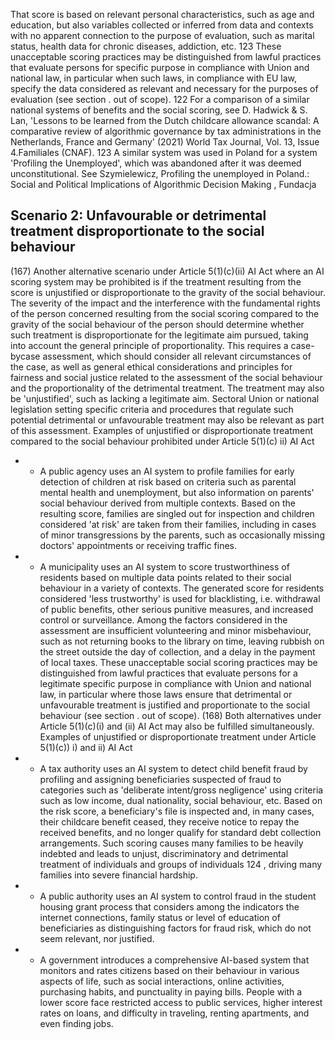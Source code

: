 That score is based on relevant personal characteristics,  such  as  age  and  education,  but  also  variables  collected  or inferred  from  data  and  contexts  with  no  apparent  connection  to  the  purpose  of evaluation, such as marital status, health data for chronic diseases, addiction, etc. 123
These unacceptable scoring practices may be distinguished from lawful practices that evaluate persons for specific purpose in compliance with Union and national law, in particular when such laws, in compliance with EU law, specify the data considered as relevant and necessary for the purposes of evaluation (see section . out of scope).
122 For a comparison of a similar national systems of benefits and the social scoring, see D. Hadwick &amp; S. Lan, 'Lessons to be learned from the Dutch childcare allowance scandal: A comparative review of algorithmic governance by tax administrations in the Netherlands, France and Germany' (2021) World Tax Journal, Vol. 13, Issue 4.Familiales (CNAF).
123
A similar system was used in Poland for a system 'Profiling the Unemployed', which was abandoned after it was deemed unconstitutional.
See  Szymielewicz,
Profiling  the  unemployed  in  Poland.:  Social  and  Political  Implications  of  Algorithmic  Decision  Making
,  Fundacja
## Scenario 2: Unfavourable or detrimental treatment disproportionate to the social behaviour
(167) Another  alternative  scenario  under  Article  5(1)(c)(ii)  AI  Act  where  an  AI  scoring system may be prohibited is if the treatment resulting from the score is unjustified or disproportionate to the gravity of the social behaviour. The severity of the impact and the interference with the fundamental rights of the person concerned resulting from the social scoring compared to the gravity of the social behaviour of the person should determine whether such treatment is disproportionate for the legitimate aim pursued, taking into account the general principle of proportionality. This requires a case-bycase assessment, which should consider all relevant circumstances of the case, as well as general ethical considerations and principles for fairness and social justice related to the  assessment  of  the  social  behaviour  and  the  proportionality  of  the  detrimental treatment. The treatment may also be 'unjustified', such as lacking a legitimate aim. Sectoral  Union  or  national  legislation  setting  specific  criteria  and  procedures  that regulate such potential detrimental or unfavourable treatment may also be relevant as part of this assessment.
Examples of unjustified or disproportionate treatment compared to the social behaviour prohibited under Article 5(1)(c) ii) AI Act
- - A public agency uses an AI system to profile families for early detection of children at risk based on criteria such as parental mental health and unemployment, but also information on parents' social behaviour derived from multiple contexts. Based on the resulting score, families are singled out for inspection and children considered 'at risk' are taken from their families, including in cases of minor transgressions by the parents, such as occasionally missing doctors' appointments or receiving traffic fines.
- -  A  municipality  uses  an  AI  system  to  score  trustworthiness  of  residents  based  on multiple  data  points  related  to  their  social  behaviour  in  a  variety  of  contexts.  The generated score for residents considered 'less trustworthy' is used for blacklisting, i.e. withdrawal of public benefits, other serious punitive measures, and increased control or  surveillance.  Among  the  factors  considered  in  the  assessment  are  insufficient volunteering and minor misbehaviour, such as not returning books to the library on time, leaving rubbish on the street outside the day of collection, and a delay in the payment of local taxes.
These unacceptable social scoring practices may be distinguished from lawful practices that evaluate persons for a legitimate specific purpose in compliance with Union and national law, in particular where those laws ensure that detrimental or unfavourable treatment is justified and proportionate to the social behaviour (see section . out of scope).
(168) Both  alternatives  under  Article  5(1)(c)(i)  and  (ii)  AI  Act  may  also  be  fulfilled simultaneously.
Examples of unjustified or disproportionate treatment under Article 5(1)(c)) i) and ii)
AI Act
- -  A  tax  authority  uses  an  AI  system  to  detect  child  benefit  fraud  by  profiling  and assigning beneficiaries suspected of fraud to categories such as 'deliberate intent/gross negligence' using criteria such as low income, dual nationality, social behaviour, etc. Based on the risk score,  a beneficiary's file is  inspected  and,  in  many  cases,  their childcare benefit ceased, they receive notice to repay the received benefits, and no longer qualify for standard debt collection arrangements. Such scoring causes many families to be heavily indebted and leads to unjust, discriminatory and detrimental treatment  of  individuals  and  groups  of  individuals 124 ,  driving  many  families  into severe financial hardship.
- - A public authority uses an AI system to control fraud in the student housing grant process that considers among the indicators the internet connections, family status or level of education of beneficiaries as distinguishing factors for fraud risk, which do not seem relevant, nor justified.
- - A government introduces a comprehensive AI-based system that monitors and rates citizens based on their behaviour in various aspects of life, such as social interactions, online  activities,  purchasing  habits,  and  punctuality  in  paying  bills.  People  with  a lower score face restricted access to public services, higher interest rates on loans, and difficulty in traveling, renting apartments, and even finding jobs. 